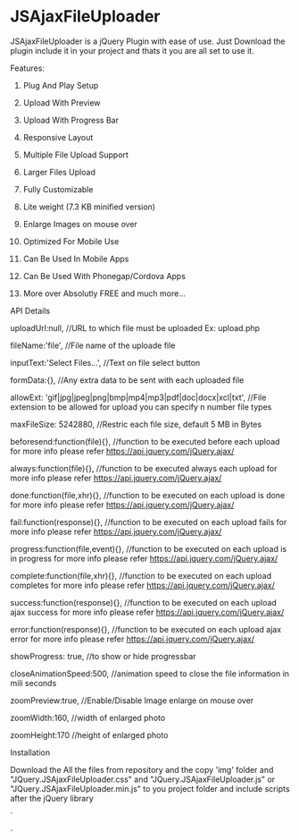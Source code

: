 JSAjaxFileUploader
==================

JSAjaxFileUploader is a jQuery Plugin with ease of use. Just Download the  plugin include it in your project and thats it you are all set to use it.

Features:

1. Plug And Play Setup

2. Upload With Preview

3. Upload With Progress Bar

4. Responsive Layout

2. Multiple File Upload Support

3. Larger Files Upload

4. Fully Customizable

5. Lite weight (7.3 KB minified version)

6. Enlarge Images on mouse over

7. Optimized For Mobile Use

8. Can Be Used In Mobile Apps

9. Can Be Used With Phonegap/Cordova Apps

10. More over Absolutly FREE and much more…

API Details

uploadUrl:null,	//URL to which file must be uploaded Ex: upload.php

fileName:'file', //File name of the uploade file 

inputText:'Select Files...', //Text on file select button

formData:{},		//Any extra data to be sent with each uploaded file

allowExt: 'gif|jpg|jpeg|png|bmp|mp4|mp3|pdf|doc|docx|xcl|txt',	//File extension to be allowed for upload you can specify n number file types

maxFileSize: 5242880,	//Restric each file size, default 5 MB in Bytes

beforesend:function(file){}, //function to be executed before each upload for more info please refer https://api.jquery.com/jQuery.ajax/

always:function(file){}, //function to be executed always each upload for more info please refer https://api.jquery.com/jQuery.ajax/

done:function(file,xhr){}, //function to be executed on each upload is done for more info please refer https://api.jquery.com/jQuery.ajax/

fail:function(response){}, //function to be executed on each upload fails for more info please refer https://api.jquery.com/jQuery.ajax/

progress:function(file,event){}, //function to be executed on each upload is in progress for more info please refer https://api.jquery.com/jQuery.ajax/

complete:function(file,xhr){}, //function to be executed on each upload completes for more info please refer https://api.jquery.com/jQuery.ajax/

success:function(response){}, //function to be executed on each upload ajax success for more info please refer https://api.jquery.com/jQuery.ajax/

error:function(response){}, //function to be executed on each upload ajax error for more info please refer https://api.jquery.com/jQuery.ajax/

showProgress: true,	//to show or hide progressbar

closeAnimationSpeed:500, //animation speed to close the file information in mili seconds

zoomPreview:true,	//Enable/Disable Image enlarge on mouse over

zoomWidth:160,		//width of enlarged photo

zoomHeight:170		//height of enlarged photo


Installation

Download the All the files from repository and the copy 'img' folder and "JQuery.JSAjaxFileUploader.css" and "JQuery.JSAjaxFileUploader.js" or "JQuery.JSAjaxFileUploader.min.js" to you project folder and include scripts after the jQuery library


`<script src="/path/to/jquery.cookie.js"></script>
<link href="/path/to/JQuery.JSAjaxFileUploader.css" rel="stylesheet" type="text/css" />`

